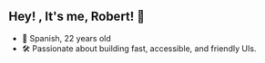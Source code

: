 ## Hey! , It's me, Robert! 👋

- 🧑 Spanish, 22 years old
- 🛠 Passionate about building fast, accessible, and friendly UIs.

<!--
**ItzRoBeerT/ItzRoBeerT** is a ✨ _special_ ✨ repository because its `README.md` (this file) appears on your GitHub profile.

Here are some ideas to get you started:

- 🔭 I’m currently working on ...
- 🌱 I’m currently learning ...
- 👯 I’m looking to collaborate on ...
- 🤔 I’m looking for help with ...
- 💬 Ask me about ...
- 📫 How to reach me: ...
- 😄 Pronouns: ...
- ⚡ Fun fact: ...
-->
